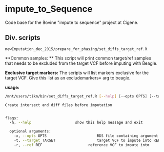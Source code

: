 # impute_to_Sequence
Code base for the Bovine "impute to sequence" project at Cigene.

## Div. scripts
`newImputation_dec_2015/prepare_for_phasing/set_diffs_target_ref.R`

**Common samples: **
This script will print common target/ref samples that needs to be excluded from the target VCF before imputing with Beagle.

**Exclusive target markers:**
The scripts will list markers exclusive for the target VCF. Give this list as an excludemarkers= arg to beagle. 

**usage:**
```sh
/mnt/users/tikn/bin/set_diffs_target_ref.R [--help] [--opts OPTS] [--target TARGET] [--ref REF] 

Create intersect and diff files before imputation


flags:
  -h, --help                    show this help message and exit

  optional arguments:
    -x, --opts OPTS                       RDS file containing argument values
    -t, --target TARGET                   target VCF to impute into REF
    -r, --ref REF                 	  reference VCF to impute into
```
